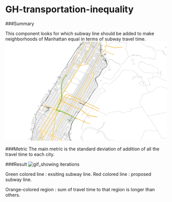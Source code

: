 # GH-transportation-inequality

###Summary

This component looks for which subway line should be added to make neighborhoods of Manhattan equal in terms of subway travel time.
![model_space_img](metric_wayfinding.jpg)

###Metric
The main metric is the standard deviation of addition of all the travel time to each city. 



###Result
![gif_showing iterations](forGSAPPsocial.gif) 

Green colored line : exsiting subway line. 
Red colored line : proposed subway line.

Orange-colored region : sum of travel time to that region is longer than others. 
